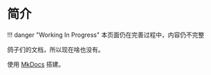 # 简介

!!! danger "Working In Progress"
    本页面仍在完善过程中，内容仍不完整

鸽子们的文档，所以现在啥也没有。

使用 [MkDocs](https://www.mkdocs.org/) 搭建。
